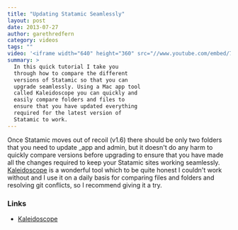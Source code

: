 ```yaml
---
title: "Updating Statamic Seamlessly"
layout: post
date: 2013-07-27
author: garethredfern
category: videos
tags: ""
video: '<iframe width="640" height="360" src="//www.youtube.com/embed/7AVDicNxi7o" frameborder="0" allowfullscreen></iframe>'
summary: >
  In this quick tutorial I take you
  through how to compare the different
  versions of Statamic so that you can
  upgrade seamlessly. Using a Mac app tool
  called Kaleidoscope you can quickly and
  easily compare folders and files to
  ensure that you have updated everything
  required for the latest version of
  Statamic to work.
---
```

Once Statamic moves out of recoil (v1.6) there should be only two folders that you need to update _app and admin, but it doesn't do any harm to quickly compare versions before upgrading to ensure that you have made all the changes required to keep your Statamic sites working seamlessly. [Kaleidoscope](http://www.kaleidoscopeapp.com) is a wonderful tool which to be quite honest I couldn't work without and I use it on a daily basis for comparing files and folders and resolving git conflicts, so I recommend giving it a try.

### Links

- [Kaleidoscope](http://www.kaleidoscopeapp.com)
